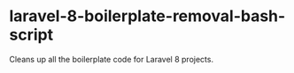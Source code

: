 # laravel-8-boilerplate-removal-bash-script
Cleans up all the boilerplate code for Laravel 8 projects.
